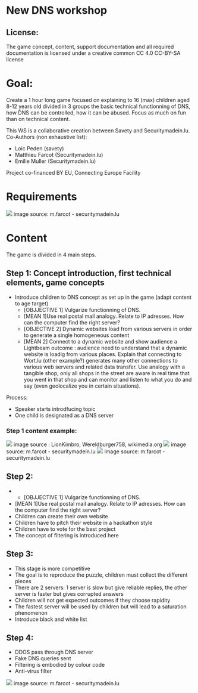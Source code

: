 # New DNS workshop

## License:
The game concept, content, support documentation and all required documentation is licensed under a creative common CC 4.0 CC-BY-SA license

# Goal:
Create a 1 hour long game focused on explaining to 16 (max) children aged 8-12 years old divided in 3 groups the basic technical functionning of DNS, how DNS can be controlled, how it can be abused. Focus as much on fun than on technical content.

This WS is a collaborative creation between Savety and Securitymadein.lu. 
Co-Authors (non exhaustive list): 
- Loic Peden (savety)
- Matthieu Farcot (Securitymadein.lu)
- Emilie Muller (Securitymadein.lu)

Project co-financed BY EU, Connecting Europe Facility

# Requirements

<img src="Disposition.png">
image source: m.farcot - securitymadein.lu


# Content

The game is divided in 4 main steps.

## Step 1: Concept introduction, first technical elements, game concepts

- Introduce children to DNS concept as set up in the game (adapt content to age target)
     - [OBJJECTIVE 1] Vulgarize functionning of DNS.
     - [MEAN 1]Use real postal mail analogy. Relate to IP adresses. How can the computer find the right server?
     - [OBJECTIVE 2] Dynamic websites load from various servers in order to generate a single homogeneous content
     - [MEAN 2] Connect to a dynamic website and show audience a Lightbeam outcome : audience need to understand that a dynamic website is loadig from various places. Explain that connecting to Wort.lu (other example?) generates many other connections to various web servers and related data transfer. Use analogy with a tangible shop, only all shops in the street are aware in real time that you went in that shop and can monitor and listen to what you do and say (even geolocalize you in certain situations).
     

Process:
* Speaker starts introdfucing topic
* One child is designated as a DNS server
     
     
### Step 1 content example:
<img src="675px-Domain_name_space.svg.png">
image source : LionKimbro, Wereldburger758, wikimedia.org
<img src="wort_capture.png">
image source: m.farcot - securitymadein.lu
<img src="lightbeam_capture.png">
image source: m.farcot - securitymadein.lu

## Step 2:
- 
  - [OBJJECTIVE 1] Vulgarize functionning of DNS.
- [MEAN 1]Use real postal mail analogy. Relate to IP adresses. How can the computer find the right server?
- Children can create their own website
- Children have to pitch their website in a hackathon style
- Children have to vote for the best project
- The concept of filtering is introduced here

## Step 3:

- This stage is more competitive
- The goal is to reproduce the puzzle, children must collect the different pieces
- There are 2 servers: 1 server is slow but give reliable replies, the other server is faster but gives corrupted answers
- Children will not get expected outcomes if they choose rapidity
- The fastest server will be used by children but will lead to a saturation phenomenon
- Introduce black and white list

## Step 4:

- DDOS pass through DNS server
- Fake DNS queries sent
- Filtering is embodied by colour code
- Anti-virus filter




<img src="Brainstorm.jpg">
image source: m.farcot - securitymadein.lu
